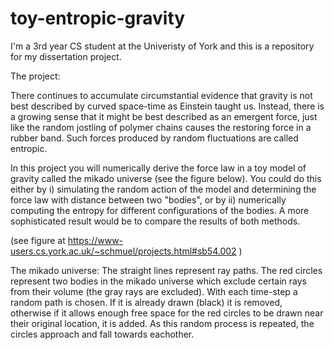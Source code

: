 # toy-entropic-gravity
I'm a 3rd year CS student at the Univeristy of York and this is a repository for my dissertation project. 

The project:

There continues to accumulate circumstantial evidence that gravity is not best described by curved space-time as Einstein taught us. Instead, there is a growing sense that it might be best described as an emergent force, just like the random jostling of polymer chains causes the restoring force in a rubber band. Such forces produced by random fluctuations are called entropic.

In this project you will numerically derive the force law in a toy model of gravity called the mikado universe (see the figure below). You could do this either by i) simulating the random action of the model and determining the force law with distance between two "bodies", or by ii) numerically computing the entropy for different configurations of the bodies. A more sophisticated result would be to compare the results of both methods.

(see figure at https://www-users.cs.york.ac.uk/~schmuel/projects.html#sb54.002 )

The mikado universe: The straight lines represent ray paths. The red circles represent two bodies in the mikado universe which exclude certain rays from their volume (the gray rays are excluded). With each time-step a random path is chosen. If it is already drawn (black) it is removed, otherwise if it allows enough free space for the red circles to be drawn near their original location, it is added. As this random process is repeated, the circles approach and fall towards eachother.